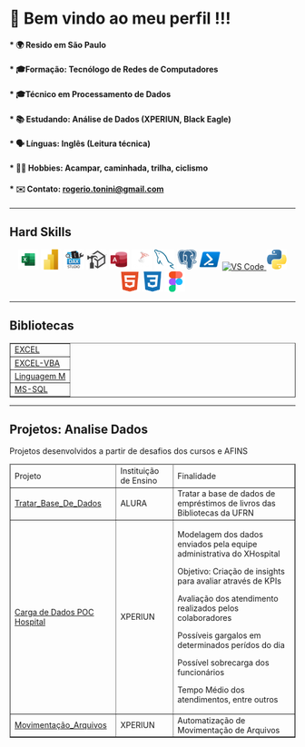 <!DOCTYPE html>
# 🙌 Bem vindo ao meu perfil !!!

#### * 🌍  Resido em São Paulo

#### * 🎓Formação: Tecnólogo de Redes de Computadores 
#### * 🎓Técnico em Processamento de Dados

#### * 📚 Estudando: Análise de Dados (XPERIUN, Black Eagle)
#### * 🗣️ Línguas: Inglês (Leitura técnica)
#### * 🚵‍♀️ Hobbies: Acampar, caminhada, trilha, ciclismo
#### * ✉️ Contato: [rogerio.tonini@gmail.com](mailto:rogerio.tonini@gmail.com)

---
## Hard Skills
<div align="center">
    <a href="https://support.microsoft.com/pt-br/excel" target="_blank" rel="noreferrer"><img src="https://github.com/RogerioTonini/RogerioTonini/blob/main/images/excel.png" width="36" height="36" alt="Microsoft Excel" /></a>
    <a href="https://www.microsoft.com/pt-br/power-platform/products/power-bi" target="_blank" rel="noreferrer"><img src="https://github.com/RogerioTonini/RogerioTonini/blob/main/images/powerbi.png" width="36" height="36" alt="Power BI" /></a>
    <a href="https://daxstudio.org" target="_blank" rel="noreferrer"><img src="https://github.com/RogerioTonini/RogerioTonini/blob/main/images/dax-studio.png" width="36" height="36" alt="Dax Studio" /></a>
    <a href="https://www.sqlbi.com/tools/tabular-editor" target="_blank" rel="noreferrer"><img src="https://github.com/RogerioTonini/RogerioTonini/blob/main/images/tabular-editor.png" width="36" height="36" alt="Tabular Editor" /></a>
    <a href="https://support.microsoft.com/pt-br/access" target="_blank" rel="noreferrer"><img src="https://github.com/RogerioTonini/RogerioTonini/blob/main/images/access.svg" width="36" height="36" alt="Microsoft Access" /></a>
    <a href="https://www.microsoft.com/en-us/sql-server" target="_blank" rel="noreferrer"><img src="https://github.com/RogerioTonini/RogerioTonini/blob/main/images/sql-server.png" width="36" height="36" alt="Microsoft SQL Server" /></a>
    <a href="https://www.mysql.com/" target="_blank" rel="noreferrer"><img src="https://github.com/RogerioTonini/RogerioTonini/blob/main/images/mysql-colored.svg" width="36" height="36" alt="MySQL" /></a>
    <a href="https://www.postgresql.org/" target="_blank" rel="noreferrer"><img src="https://github.com/RogerioTonini/RogerioTonini/blob/main/images/postgresql-colored.svg" width="36" height="36" alt="PostgreSQL" /></a>
    <a href="https://learn.microsoft.com/pt-br/powershell/" target="_blank" rel="noreferrer"><img src="https://github.com/RogerioTonini/RogerioTonini/blob/main/images/powershell.png" width="36" height="36" alt="Power ShellL" /></a>
    <a href="https://code.visualstudio.com/" target="_blank" rel="noreferrer"><img src="https://github.com/RogerioTonini/RogerioTonini/blob/main/images/visualstudiocode.svg" width="36" height="36" alt="VS Code" />
    <a href="https://www.python.org/" target="_blank" rel="noreferrer"><img src="https://github.com/RogerioTonini/RogerioTonini/blob/main/images/python-colored.svg" width="36" height="36" alt="Python" /></a>
    <a href="https://developer.mozilla.org/en-US/docs/Glossary/HTML5" target="_blank" rel="noreferrer"><img src="https://github.com/RogerioTonini/RogerioTonini/blob/main/images/html5-colored.svg" width="36" height="36" alt="HTML5" /></a>
    <a href="https://www.w3.org/TR/CSS/#css" target="_blank" rel="noreferrer"><img src="https://github.com/RogerioTonini/RogerioTonini/blob/main/images/css3-colored.svg" width="36" height="36" alt="CSS3" /></a>
    <a href="https://www.figma.com/" target="_blank" rel="noreferrer"><img src="https://github.com/RogerioTonini/RogerioTonini/blob/main/images/figma-colored.svg" width="36" height="36" alt="Figma" /></a>
</div>

--- 
## Bibliotecas
<table border=none style="width:100%">
    <body>
        <tr> <td align="left"> <a href="https://github.com/RogerioTonini/Excel">EXCEL         </a> </td> </tr>
        <tr> <td align="left"> <a href="https://github.com/RogerioTonini/Excel-VBA">EXCEL-VBA </a> </td> </tr>
        <tr> <td align="left"> <a href="https://github.com/RogerioTonini/Ling_M">Linguagem M  </a> </td> </tr>
        <tr> <td align="left"> <a href="https://github.com/RogerioTonini/SQL_Comandos_Diversos">MS-SQL </a> </td> </tr>
    </body>
</table>

---
## Projetos: Analise Dados
Projetos desenvolvidos a partir de desafios dos cursos e AFINS
<table border="1" style="width:100%">
    <thead>
        <tr>
            <td align="left">Projeto</td>
            <td align="left">Instituição de Ensino</td>
            <td align="left">Finalidade</td>
        </tr>
    </thead>
    <body>
        <tr>
            <td align="left">
                <a href="https://github.com/RogerioTonini/AD_7DaysOfCode.io">Tratar_Base_De_Dados</a>
            </td>
            <td align="left"> ALURA</td>
            <td align="left"> Tratar a base de dados de empréstimos de livros das Bibliotecas da UFRN</td>
        </tr>
        <tr>
            <td align="left">
                <a href="https://github.com/RogerioTonini/AD_XPERIUN_D-007_XHospital_Internacoes">Carga de Dados POC Hospital</a>
            </td>
            <td align="left">XPERIUN</td>
            <td>
                <p>Modelagem dos dados enviados pela equipe administrativa do XHospital</p>
                <p>Objetivo: Criação de insights para avaliar através de KPIs</p>
                <p>Avaliação dos atendimento realizados pelos colaboradores</p>
                <p>Possíveis gargalos em determinados perídos do dia</p>
                <p>Possível sobrecarga dos funcionários</p>
                <p>Tempo Médio dos atendimentos, entre outros</p>
            </td>
        </tr>
        <tr>
            <td align="left">
                <a href="https://github.com/RogerioTonini/AD_XPERIUN_Python_Basico">Movimentação_Arquivos</a>
            </td>
            <td align="left">XPERIUN</td>
            <td align="left"> Automatização de Movimentação de Arquivos</td>
        </tr>
    </body>
</table>
</html>
